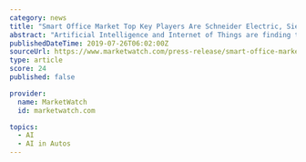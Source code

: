 ```yaml
---
category: news
title: "Smart Office Market Top Key Players Are Schneider Electric, Siemens Ag, Honeywell International, Cisco Systems Inc"
abstract: "Artificial Intelligence and Internet of Things are finding their way into our everyday life. From gizmos that predict optimal map routes to driverless cars, IOT and Artificial Intelligence have lots to offer. They have found their way into our personalized ..."
publishedDateTime: 2019-07-26T06:02:00Z
sourceUrl: https://www.marketwatch.com/press-release/smart-office-market-top-key-players-are-schneider-electric-siemens-ag-honeywell-international-cisco-systems-inc-2019-07-26
type: article
score: 24
published: false

provider:
  name: MarketWatch
  id: marketwatch.com

topics:
  - AI
  - AI in Autos
---
```

